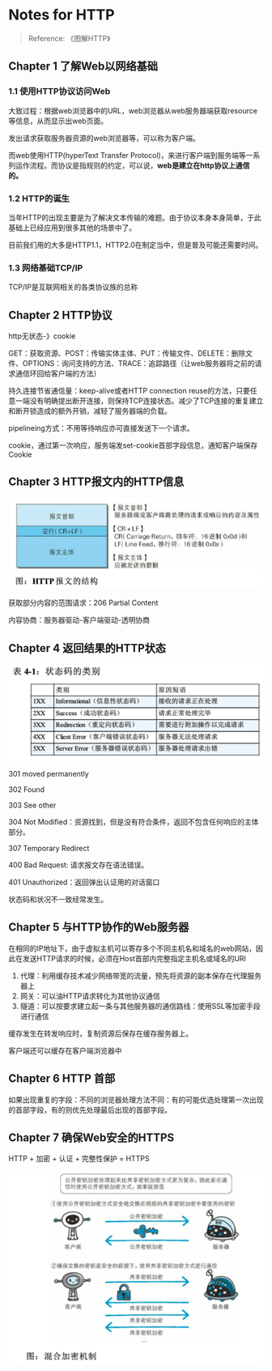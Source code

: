 # Notes for HTTP

> Reference: 《图解HTTP》

## Chapter 1 了解Web以网络基础

### 1.1 使用HTTP协议访问Web

大致过程：根据web浏览器中的URL，web浏览器从web服务器端获取resource等信息，从而显示出web页面。

发出请求获取服务器资源的web浏览器等，可以称为客户端。

而web使用HTTP(hyperText Transfer Protocol)，来进行客户端到服务端等一系列运作流程。而协议是指规则的约定，可以说，**web是建立在http协议上通信的。**

### 1.2 HTTP的诞生

当年HTTP的出现主要是为了解决文本传输的难题。由于协议本身本身简单，于此基础上已经应用到很多其他的场景中了。

目前我们用的大多是HTTP1.1，HTTP2.0在制定当中，但是普及可能还需要时间。

### 1.3 网络基础TCP/IP

TCP/IP是互联网相关的各类协议族的总称

## Chapter 2 HTTP协议

http无状态-》cookie

GET：获取资源、POST：传输实体主体、PUT：传输文件、DELETE：删除文件、OPTIONS：询问支持的方法、TRACE：追踪路径（让web服务器将之前的请求通信环回给客户端的方法）

持久连接节省通信量：keep-alive或者HTTP connection reuse的方法，只要任意一端没有明确提出断开连接，则保持TCP连接状态。减少了TCP连接的重复建立和断开锁造成的额外开销，减轻了服务器端的负载。

pipelineing方式：不用等待响应亦可直接发送下一个请求。

cookie，通过第一次响应，服务端发set-cookie首部字段信息，通知客户端保存Cookie

## Chapter 3 HTTP报文内的HTTP信息

![image-20201222155703999](image-20201222155703999.png)

获取部分内容的范围请求：206 Partial Content

内容协商：服务器驱动-客户端驱动-透明协商

## Chapter 4 返回结果的HTTP状态

![image-20201222161421990](image-20201222161421990.png)

301 moved permanently

302 Found

303 See other

304 Not Modified：资源找到，但是没有符合条件，返回不包含任何响应的主体部分。

307 Temporary Redirect

400 Bad Request: 请求报文存在语法错误。

401 Unauthorized：返回弹出认证用的对话窗口

状态码和状况不一致经常发生。

## Chapter 5 与HTTP协作的Web服务器

在相同的IP地址下，由于虚拟主机可以寄存多个不同主机名和域名的web网站，因此在发送HTTP请求的时候，必须在Host首部内完整指定主机名或域名的URI

1. 代理：利用缓存技术减少网络带宽的流量，预先将资源的副本保存在代理服务器上
2. 网关：可以油HTTP请求转化为其他协议通信
3. 隧道：可以按要求建立起一条与其他服务器的通信路线：使用SSL等加密手段进行通信

缓存发生在转发响应时，复制资源后保存在缓存服务器上。

客户端还可以缓存在客户端浏览器中

## Chapter 6 HTTP 首部

如果出现重复的字段：不同的浏览器处理方法不同：有的可能优选处理第一次出现的首部字段，有的则优先处理最后出现的首部字段。

## Chapter 7 确保Web安全的HTTPS

HTTP + 加密 + 认证 + 完整性保护 = HTTPS

![image-20201222173620405](image-20201222173620405.png)



